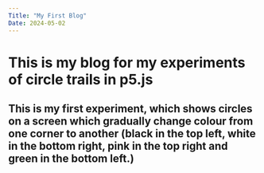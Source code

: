```yaml
---
Title: "My First Blog"
Date: 2024-05-02
---
```

# This is my blog for my experiments of circle trails in p5.js
## This is my first experiment, which shows circles on a screen which gradually change colour from one corner to another (black in the top left, white in the bottom right, pink in the top right and green in the bottom left.)